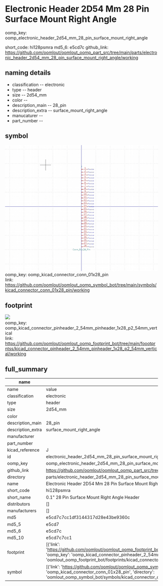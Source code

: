 # Electronic Header 2D54 Mm 28 Pin Surface Mount Right Angle
oomp_key: oomp_electronic_header_2d54_mm_28_pin_surface_mount_right_angle 


short_code: hi128psmra
md5_6: e5cd7c
github_link: https://github.com/oomlout/oomlout_oomp_part_src/tree/main/parts/electronic_header_2d54_mm_28_pin_surface_mount_right_angle/working
## naming details
* classification -- electronic
* type -- header
* size -- 2d54_mm
* color -- 
* description_main -- 28_pin
* description_extra -- surface_mount_right_angle
* manucaturer -- 
* part_number -- 



## symbol

![](symbol/0/working/working_600.png)  
oomp_key: oomp_kicad_connector_conn_01x28_pin  
link: https://github.com/oomlout/oomlout_oomp_symbol_bot/tree/main/symbols/kicad_connector_conn_01x28_pin/working  

## footprint

![](footprint/0/working/working_600.png)  
oomp_key: oomp_kicad_connector_pinheader_2_54mm_pinheader_1x28_p2_54mm_vertical  
link: https://github.com/oomlout/oomlout_oomp_footprint_bot/tree/main/foootprntss/kicad_connector_pinheader_2_54mm_pinheader_1x28_p2_54mm_vertical/working  

## full_summary
| name | value | 
| --- | --- | 
| name | value | 
| classification | electronic | 
| type | header | 
| size | 2d54_mm | 
| color |  | 
| description_main | 28_pin | 
| description_extra | surface_mount_right_angle | 
| manufacturer |  | 
| part_number |  | 
| kicad_reference | J | 
| id | electronic_header_2d54_mm_28_pin_surface_mount_right_angle | 
| oomp_key | oomp_electronic_header_2d54_mm_28_pin_surface_mount_right_angle | 
| github_link | https://github.com/oomlout/oomlout_oomp_part_src/tree/main/parts/electronic_header_2d54_mm_28_pin_surface_mount_right_angle/working | 
| directory | parts/electronic_header_2d54_mm_28_pin_surface_mount_right_angle | 
| name | Electronic Header 2D54 Mm 28 Pin Surface Mount Right Angle | 
| short_code | hi128psmra | 
| short_name | 0.1" 28 Pin Surface Mount Right Angle Header | 
| distributors | [] | 
| manufacturers | [] | 
| md5 | e5cd7c7cc1df3144317d28e43be9360c | 
| md5_5 | e5cd7 | 
| md5_6 | e5cd7c | 
| md5_10 | e5cd7c7cc1 | 
| footprint | [{'link': 'https://github.com/oomlout/oomlout_oomp_footprint_bot/tree/main/foootprntss/kicad_connector_pinheader_2_54mm_pinheader_1x28_p2_54mm_vertical', 'oomp_key': 'oomp_kicad_connector_pinheader_2_54mm_pinheader_1x28_p2_54mm_vertical', 'directory': 'oomlout_oomp_footprint_bot/footprints/kicad_connector_pinheader_2_54mm_pinheader_1x28_p2_54mm_vertical//working/working.kicad_mod'}] | 
| symbol | [{'link': 'https://github.com/oomlout/oomlout_oomp_symbol_bot/tree/main/symbols/kicad_connector_conn_01x28_pin', 'oomp_key': 'oomp_kicad_connector_conn_01x28_pin', 'directory': 'oomlout_oomp_symbol_bot/symbols/kicad_connector_conn_01x28_pin//working/working.kicad_sym'}] | 
